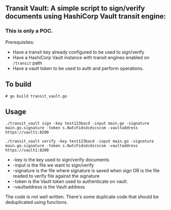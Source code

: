 ## Transit Vault: A simple script to sign/verify documents using HashiCorp Vault transit engine:

### This is only a POC.

Prerequisites:

* Have a transit key already configured to be used to sign/verify
* Have a HashiCorp Vault instance with transit engines enabled on `/transit` path
* Have a vault token to be used to auth and perform operations.

## To build

```
# go build transit_vault.go
```
## Usage

```
./transit_vault sign -key test123bacd -input main.go -signature main.go.signature -token s.0wtcFidsdcdscscsm -vaultaddress https://vault1:8200
```

```
./transit_vault verify -key test123bacd -input main.go -signature main.go.signature -token s.0wtcFidsdcdscscsm -vaultaddress https://vault1:8200
```


* -key is the key used to sign/verify documents
* -input is the file we want to sign/verify
* -signature is the file where signature is saved when sign OR is the file readed to verify file against the signature
* -token is the Vault token used to authenticate on vault.
* -vaultaddress is the Vault address

The code is not well written. There's some duplicate code that should be deduplicated using functions. 

